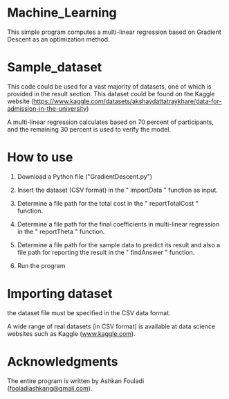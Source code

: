 # Machine_Learning 

This simple program computes a multi-linear regression based on Gradient Descent as an optimization method. 

# Sample_dataset

This code could be used for a vast majority of datasets, one of which is provided in the result section. This dataset could be found on the Kaggle website (https://www.kaggle.com/datasets/akshaydattatraykhare/data-for-admission-in-the-university)

A multi-linear regression calculates based on 70 percent of participants, and the remaining 30 percent is used to verify the model.

# How to use

1) Download a Python file ("GradientDescent.py")

2) Insert the dataset (CSV format) in the " importData " function as input.

3) Determine a file path for the total cost in the " reportTotalCost " function.  

4) Determine a file path for the final coefficients in multi-linear regression in the " reportTheta " function.

5) Determine a file path for the sample data to predict its result and also a file path for reporting the result in the " findAnswer " function.  

6) Run the program



# Importing dataset

 the dataset file must be specified in the CSV data format.

A wide range of real datasets (in CSV format) is available at data science websites such as Kaggle (www.kaggle.com).


# Acknowledgments


The entire program is written by Ashkan Fouladi (fooladiashkang@gmail.com).

